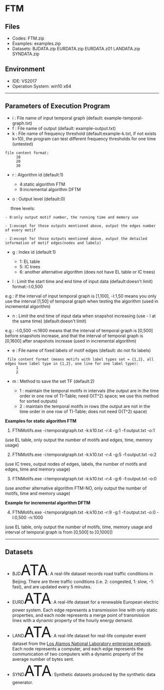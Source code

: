 # FTM
## Files
- Codes: FTM.zip
- Examples: examples.zip
- Datasets: BJDATA.zip EURDATA.zip EURDATA.z01 LANDATA.zip SYNDATA.zip

## Environment
- IDE: VS2017
- Operation System: win10 x64
***

## Parameters of Execution Program
- i : File name of input temporal graph (default: example-temporal-graph.txt)
- f : File name of output (default: example-output.txt)
- k : File name of frequency threshold (default:example-k.txt, if not exists k=10), the program can test different frequency thresholds for one time (untested)

```
file content format:
     10
     20
     30
```

- r : Algorithm id (default:1)
	
	- 4:static algorithm FTM
	- 9:incremental algorithm DFTM

- o : Output level (default:0)
	
&ensp;&ensp; three levels:
		
	- 0:only output motif number, the running time and memory use
		
	- 1:except for those outputs mentioned above, output the edges number of every motif
		
	- 2:except for those outputs mentioned above, output the detailed information of motif edges(nodes and labels)

- g : Index id (default:1)

	- 1: EL table
	- 5: IC trees
	- 6: another alternative algorithm (does not have EL table or IC trees)

- l : Limit the start time and end time of input data (default:doesn't limit) format:-l:0,500

e.g.: if the interval of input temporal graph is [1,100], -l:1,50 means you only use the interval [1,50] of temporal graph when testing the algorithm  (used in incremental algorithm)

- n : Limit the end time of input data when snapshot increasing (use - l at the same time) (default:doesn't limit) 

e.g.: -l:0,500 -n:1600 means that the interval of temporal graph is [0,500] before snapshots increase, and that the interval of temporal graph is [0,1600] after snapshots increase (used in incremental algorithm)

- e : File name of fixed labels of motif edges (default: do not fix labels)

```
 file content format (means motifs with label types set = {1,2}, all edges have label type in {1,2}, one line for one label type):
     1
     2				
```
- m : Method to save the set TF (default:2)
	
	- 1 : maintain the temporal motifs in intervals (the output are in the time order in one row of TI-Table; need O(T^2) space; we use this method for sorted outputs)
	- 2 : maintain the temporal motifs in rows (the output are not in the time order in one row of TI-Table; does not need O(T^2) space) 

**Examples for static algorithm FTM**

1. FTNMotifs.exe -i:temporalgraph.txt -k:k10.txt -r:4 -g:1 -f:output.txt -o:1  

 (use EL table, only output the number of motifs and edges, time, memory usage)

2. FTNMotifs.exe -i:temporalgraph.txt -k:k10.txt -r:4 -g:5 -f:output.txt -o:2 

  (use IC trees, output nodes of edges, labels, the number of motifs and edges, time and memory usage) 

3. FTNMotifs.exe -i:temporalgraph.txt -k:k10.txt -r:4 -g:6 -f:output.txt -o:0 

  (use another alternative algorithm FTM-NO, only output the number of motifs, time and memory usage) 

**Example for incremental algorithm DFTM**

4. FTNMotifs.exe -i:temporalgraph.txt -k:k10.txt -r:9 -g:1 -f:output.txt -o:0 -l:0,500 -n:1000    

(use EL table, only output the number of motifs, time, memory usage and interval of temporal graph is from [0,500] to [0,1000]) 
***

## Datasets
- BJD<font size = 8>ATA</font>: A real-life dataset records road traffic conditions in Beijing. There are three traffic conditions (i.e. 2: congested, 1: slow, -1: fast), and are updated every 5 minutes. 
- EURD<font size = 8>ATA</font>: A real-life dataset for a renewable European electric power system. Each edge represents a transmission line with only static properties, and each node represents a merge point of transmission lines with a dynamic property of the hourly energy demand. 
- LAND<font size = 8>ATA</font>: A real-life dataset for real-life computer event dataset from the [Los Alamos National Laboratory enterprise network](https://csr.lanl.gov/data/2017/#citing). Each node represents a computer, and each edge represents the communication of two computers with a dynamic property of the average  number of bytes sent.
- SYND<font size = 8>ATA</font>: Synthetic datasets produced by the synthetic data generator.
